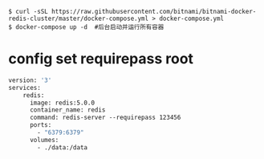 ```shell
$ curl -sSL https://raw.githubusercontent.com/bitnami/bitnami-docker-redis-cluster/master/docker-compose.yml > docker-compose.yml
$ docker-compose up -d  #后台启动并运行所有容器
```



config set requirepass root
=======


```dockerfile
version: '3'
services:
    redis:
      image: redis:5.0.0
      container_name: redis
      command: redis-server --requirepass 123456
      ports:
        - "6379:6379"
      volumes:
        - ./data:/data
```



